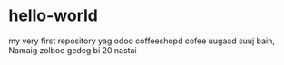 # hello-world
my very first repository
yag odoo coffeeshopd cofee uugaad suuj bain, Namaig zolboo gedeg bi 20 nastai
